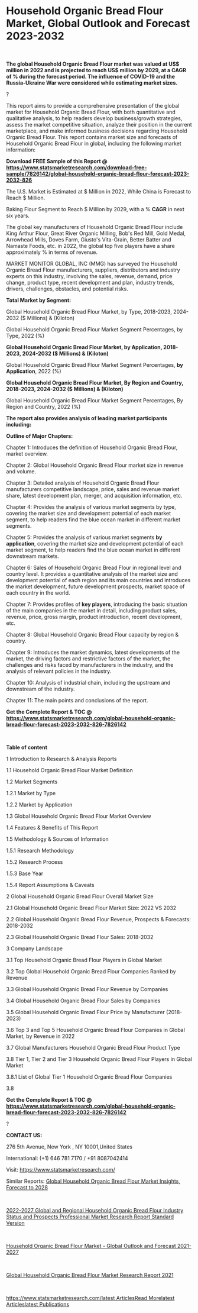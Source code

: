 <h1>Household Organic Bread Flour Market, Global Outlook and Forecast 2023-2032</h1><br/><p><strong>The global Household Organic Bread Flour market was valued at US$ million in 2022 and is projected to reach US$ million by 2029, at a <strong>CAGR</strong> of % during the forecast period. The influence of COVID-19 and the Russia-Ukraine War were considered while estimating market sizes.</strong></p>
 
 
 
 <p>? </p>
 
 
 
 <p>This report aims to provide a comprehensive presentation of the global market for Household Organic Bread Flour, with both quantitative and qualitative analysis, to help readers develop business/growth strategies, assess the market competitive situation, analyze their position in the current marketplace, and make informed business decisions regarding Household Organic Bread Flour. This report contains market size and forecasts of Household Organic Bread Flour in global, including the following market information:</p>
 
 
 
 <p><strong>Download FREE Sample of this Report @ <a href="https://www.statsmarketresearch.com/download-free-sample/7826142/global-household-organic-bread-flour-forecast-2023-2032-826">https://www.statsmarketresearch.com/download-free-sample/7826142/global-household-organic-bread-flour-forecast-2023-2032-826</a></strong></p>
 
 
 
 <p>The U.S. Market is Estimated at $ Million in 2022, While China is Forecast to Reach $ Million.</p>
 
 
 
 <p>Baking Flour Segment to Reach $ Million by 2029, with a % <strong>CAGR</strong> in next six years.</p>
 
 
 
 <p>The global key manufacturers of Household Organic Bread Flour include King Arthur Flour, Great River Organic Milling, Bob&#39;s Red Mill, Gold Medal, Arrowhead Mills, Doves Farm, Giusto&#39;s Vita-Grain, Better Batter and Namaste Foods, etc. in 2022, the global top five players have a share approximately % in terms of revenue.</p>
 
 
 
 <p>MARKET MONITOR GLOBAL, INC (MMG) has surveyed the Household Organic Bread Flour manufacturers, suppliers, distributors and industry experts on this industry, involving the sales, revenue, demand, price change, product type, recent development and plan, industry trends, drivers, challenges, obstacles, and potential risks.</p>
 
 
 
 <p><strong>Total Market by Segment:</strong></p>
 
 
 
 <p>Global Household Organic Bread Flour Market, by Type, 2018-2023, 2024-2032 ($ Millions) & (Kiloton)</p>
 
 
 
 <p>Global Household Organic Bread Flour Market Segment Percentages, by Type, 2022 (%)</p>
 
 
 
 <p><strong>Global Household Organic Bread Flour Market, <strong>by Application</strong>, 2018-2023, 2024-2032 ($ Millions) & (Kiloton)</strong></p>
 
 
 
 <p>Global Household Organic Bread Flour Market Segment Percentages, <strong>by Application</strong>, 2022 (%)</p>
 
 
 
 <p><strong>Global Household Organic Bread Flour Market, By Region and Country, 2018-2023, 2024-2032 ($ Millions) & (Kiloton)</strong></p>
 
 
 
 <p>Global Household Organic Bread Flour Market Segment Percentages, By Region and Country, 2022 (%)</p>
 
 
 
 <p><strong>The report also provides analysis of leading market participants including:</strong></p>
 
 
 
 <p><strong>Outline of Major Chapters:</strong></p>
 
 
 
 <p>Chapter 1: Introduces the definition of Household Organic Bread Flour, market overview.</p>
 
 
 
 <p>Chapter 2: Global Household Organic Bread Flour market size in revenue and volume.</p>
 
 
 
 <p>Chapter 3: Detailed analysis of Household Organic Bread Flour manufacturers competitive landscape, price, sales and revenue market share, latest development plan, merger, and acquisition information, etc.</p>
 
 
 
 <p>Chapter 4: Provides the analysis of various market segments by type, covering the market size and development potential of each market segment, to help readers find the blue ocean market in different market segments.</p>
 
 
 
 <p>Chapter 5: Provides the analysis of various market segments <strong>by application</strong>, covering the market size and development potential of each market segment, to help readers find the blue ocean market in different downstream markets.</p>
 
 
 
 <p>Chapter 6: Sales of Household Organic Bread Flour in regional level and country level. It provides a quantitative analysis of the market size and development potential of each region and its main countries and introduces the market development, future development prospects, market space of each country in the world.</p>
 
 
 
 <p>Chapter 7: Provides profiles of <strong>key players</strong>, introducing the basic situation of the main companies in the market in detail, including product sales, revenue, price, gross margin, product introduction, recent development, etc.</p>
 
 
 
 <p>Chapter 8: Global Household Organic Bread Flour capacity by region & country.</p>
 
 
 
 <p>Chapter 9: Introduces the market dynamics, latest developments of the market, the driving factors and restrictive factors of the market, the challenges and risks faced by manufacturers in the industry, and the analysis of relevant policies in the industry.</p>
 
 
 
 <p>Chapter 10: Analysis of industrial chain, including the upstream and downstream of the industry.</p>
 
 
 
 <p>Chapter 11: The main points and conclusions of the report.</p>
 
 
 
 <div><b>Get the Complete Report & TOC @ <a href="https://www.statsmarketresearch.com/global-household-organic-bread-flour-forecast-2023-2032-826-7826142">https://www.statsmarketresearch.com/global-household-organic-bread-flour-forecast-2023-2032-826-7826142</a></b></div>
 
 
 
 <p><br />
 
 <b>Table of content</b></p>
 
 
 
 <p>1 Introduction to Research & Analysis Reports<br />
 
 1.1 Household Organic Bread Flour Market Definition<br />
 
 1.2 Market Segments<br />
 
 1.2.1 Market by Type<br />
 
 1.2.2 Market by Application<br />
 
 1.3 Global Household Organic Bread Flour Market Overview<br />
 
 1.4 Features & Benefits of This Report<br />
 
 1.5 Methodology & Sources of Information<br />
 
 1.5.1 Research Methodology<br />
 
 1.5.2 Research Process<br />
 
 1.5.3 Base Year<br />
 
 1.5.4 Report Assumptions & Caveats<br />
 
 2 Global Household Organic Bread Flour Overall Market Size<br />
 
 2.1 Global Household Organic Bread Flour Market Size: 2022 VS 2032<br />
 
 2.2 Global Household Organic Bread Flour Revenue, Prospects & Forecasts: 2018-2032<br />
 
 2.3 Global Household Organic Bread Flour Sales: 2018-2032<br />
 
 3 Company Landscape<br />
 
 3.1 Top Household Organic Bread Flour Players in Global Market<br />
 
 3.2 Top Global Household Organic Bread Flour Companies Ranked by Revenue<br />
 
 3.3 Global Household Organic Bread Flour Revenue by Companies<br />
 
 3.4 Global Household Organic Bread Flour Sales by Companies<br />
 
 3.5 Global Household Organic Bread Flour Price by Manufacturer (2018-2023)<br />
 
 3.6 Top 3 and Top 5 Household Organic Bread Flour Companies in Global Market, by Revenue in 2022<br />
 
 3.7 Global Manufacturers Household Organic Bread Flour Product Type<br />
 
 3.8 Tier 1, Tier 2 and Tier 3 Household Organic Bread Flour Players in Global Market<br />
 
 3.8.1 List of Global Tier 1 Household Organic Bread Flour Companies<br />
 
 3.8</p>
 
 
 
 <div><b>Get the Complete Report & TOC @ <a href="https://www.statsmarketresearch.com/global-household-organic-bread-flour-forecast-2023-2032-826-7826142">https://www.statsmarketresearch.com/global-household-organic-bread-flour-forecast-2023-2032-826-7826142</a></b></div>
 
 
 
 <p>? </p>
 
 
 
 <p><b>CONTACT US:</b><br />
 
 276 5th Avenue, New York , NY 10001,United States<br />
 
 International: (+1) 646 781 7170 / +91 8087042414<br />
 
 Visit: <a href="https://www.statsmarketresearch.com/">https://www.statsmarketresearch.com/</a><br />
 
 Similar Reports: <a href="https://www.statsmarketresearch.com/global-household-organic-bread-flour-forecast-2023-2032-826-7826142">Global Household Organic Bread Flour Market Insights, Forecast to 2028</a><br />
 
 <br />
 
 <a href="https://www.statsmarketresearch.com/global-household-organic-bread-flour-forecast-2023-2032-826-7826142">2022-2027 Global and Regional Household Organic Bread Flour Industry Status and Prospects Professional Market Research Report Standard Version</a><br />
 
 <br />
 
 <a href="https://www.statsmarketresearch.com/global-household-organic-bread-flour-forecast-2023-2032-826-7826142">Household Organic Bread Flour Market - Global Outlook and Forecast 2021-2027</a><br />
 
 <br />
 
 <a href="https://www.statsmarketresearch.com/global-household-organic-bread-flour-forecast-2023-2032-826-7826142">Global Household Organic Bread Flour Market Research Report 2021</a><br />
 
 <br />
 
 <a href="https://gyeongbokgung.com">https://www.statsmarketresearch.com/</a><a href="https://hallyeomaritime.com">latest Articles</a><a href="https://jingwansa.com">Read More</a><a href="https://nguoiviet.jp/">latest Articles</a><a href="https://www.intelmarketresearch.com/">latest Publications</a></p>
